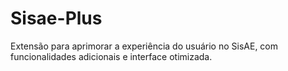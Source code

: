 # Sisae-Plus
Extensão para aprimorar a experiência do usuário no SisAE, com funcionalidades adicionais e interface otimizada.
